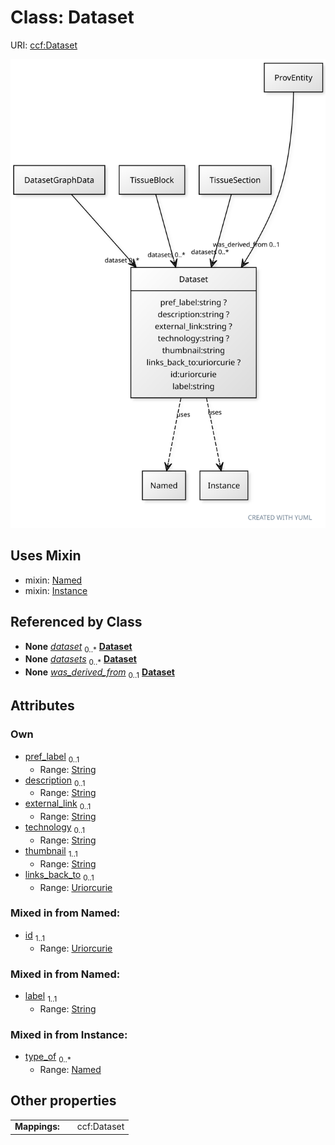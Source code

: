 
# Class: Dataset



URI: [ccf:Dataset](http://purl.org/ccf/Dataset)


[![img](images/Dataset.svg)](images/Dataset.svg)

## Uses Mixin

 *  mixin: [Named](Named.md)
 *  mixin: [Instance](Instance.md)

## Referenced by Class

 *  **None** *[dataset](dataset.md)*  <sub>0..\*</sub>  **[Dataset](Dataset.md)**
 *  **None** *[datasets](datasets.md)*  <sub>0..\*</sub>  **[Dataset](Dataset.md)**
 *  **None** *[was_derived_from](was_derived_from.md)*  <sub>0..1</sub>  **[Dataset](Dataset.md)**

## Attributes


### Own

 * [pref_label](pref_label.md)  <sub>0..1</sub>
     * Range: [String](types/String.md)
 * [description](description.md)  <sub>0..1</sub>
     * Range: [String](types/String.md)
 * [external_link](external_link.md)  <sub>0..1</sub>
     * Range: [String](types/String.md)
 * [technology](technology.md)  <sub>0..1</sub>
     * Range: [String](types/String.md)
 * [thumbnail](thumbnail.md)  <sub>1..1</sub>
     * Range: [String](types/String.md)
 * [links_back_to](links_back_to.md)  <sub>0..1</sub>
     * Range: [Uriorcurie](types/Uriorcurie.md)

### Mixed in from Named:

 * [id](id.md)  <sub>1..1</sub>
     * Range: [Uriorcurie](types/Uriorcurie.md)

### Mixed in from Named:

 * [label](label.md)  <sub>1..1</sub>
     * Range: [String](types/String.md)

### Mixed in from Instance:

 * [type_of](type_of.md)  <sub>0..\*</sub>
     * Range: [Named](Named.md)

## Other properties

|  |  |  |
| --- | --- | --- |
| **Mappings:** | | ccf:Dataset |